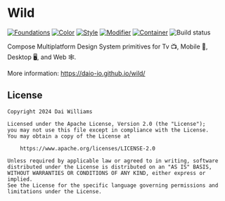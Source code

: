 # Wild

[![Foundations](https://img.shields.io/maven-central/v/io.daio.wild/foundations?label=Foundations)](https://central.sonatype.com/artifact/io.daio.wild/foundations)
[![Color](https://img.shields.io/maven-central/v/io.daio.wild/content-color?label=Color)](https://central.sonatype.com/artifact/io.daio.wild/content-color)
[![Style](https://img.shields.io/maven-central/v/io.daio.wild/style?label=Style)](https://central.sonatype.com/artifact/io.daio.wild/style)
[![Modifier](https://img.shields.io/maven-central/v/io.daio.wild/modifier?label=Modifier)](https://central.sonatype.com/artifact/io.daio.wild/modifier)
[![Container](https://img.shields.io/maven-central/v/io.daio.wild/container?label=Container)](https://central.sonatype.com/artifact/io.daio.wild/container)
![Build status](https://github.com/daio-io/wild/actions/workflows/build.yml/badge.svg)

Compose Multiplatform Design System primitives for Tv 📺, Mobile 📱, Desktop 🖥️, and Web 🕸️.

More information: https://daio-io.github.io/wild/

## License
```
Copyright 2024 Dai Williams
 
Licensed under the Apache License, Version 2.0 (the "License");
you may not use this file except in compliance with the License.
You may obtain a copy of the License at

    https://www.apache.org/licenses/LICENSE-2.0

Unless required by applicable law or agreed to in writing, software
distributed under the License is distributed on an "AS IS" BASIS,
WITHOUT WARRANTIES OR CONDITIONS OF ANY KIND, either express or implied.
See the License for the specific language governing permissions and
limitations under the License.
```